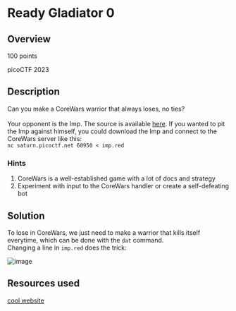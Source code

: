 # Ready Gladiator 0
## Overview 
100 points

picoCTF 2023
## Description
Can you make a CoreWars warrior that always loses, no ties?
<br><br>
Your opponent is the Imp. The source is available [here](https://artifacts.picoctf.net/c/308/imp.red). If you wanted to pit the Imp against himself, you could download the Imp and connect to the CoreWars server like this:
<br>
`nc saturn.picoctf.net 60950 < imp.red`
### Hints
<ol>
  <li>CoreWars is a well-established game with a lot of docs and strategy</li>
  <li>Experiment with input to the CoreWars handler or create a self-defeating bot
</li>
</ol>

## Solution
To lose in CoreWars, we just need to make a warrior that kills itself everytime, which can be done with the `dat` command.
<br>
Changing a line in `imp.red` does the trick:

![image](https://github.com/xoxo-ily/ctfWriteups/assets/68173773/89890d73-344e-463b-9a54-bc6460581dd5)

## Resources used
[cool website](https://vyznev.net/corewar/guide.html)
